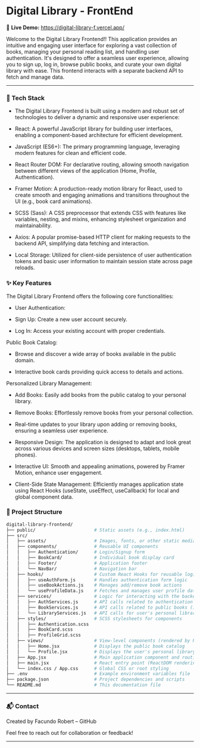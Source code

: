 # Digital Library - FrontEnd

🔗 **Live Demo:** https://digital-library-f.vercel.app/

Welcome to the Digital Library Frontend!! This application provides an intuitive and engaging user interface for exploring a vast collection of books, managing your personal reading list, and handling user authentication. It's designed to offer a seamless user experience, allowing you to sign up, log in, browse public books, and curate your own digital library with ease. This frontend interacts with a separate backend API to fetch and manage data.

---

### 🚀 Tech Stack
- The Digital Library Frontend is built using a modern and robust set of technologies to deliver a dynamic and responsive user experience:

- React: A powerful JavaScript library for building user interfaces, enabling a component-based architecture for efficient development.

- JavaScript (ES6+): The primary programming language, leveraging modern features for clean and efficient code.

- React Router DOM: For declarative routing, allowing smooth navigation between different views of the application (Home, Profile, Authentication).

- Framer Motion: A production-ready motion library for React, used to create smooth and engaging animations and transitions throughout the UI (e.g., book card animations).

- SCSS (Sass): A CSS preprocessor that extends CSS with features like variables, nesting, and mixins, enhancing stylesheet organization and maintainability.

- Axios: A popular promise-based HTTP client for making requests to the backend API, simplifying data fetching and interaction.

- Local Storage: Utilized for client-side persistence of user authentication tokens and basic user information to maintain session state across page reloads.

### ✨ Key Features
The Digital Library Frontend offers the following core functionalities:

- User Authentication:

- Sign Up: Create a new user account securely.

- Log In: Access your existing account with proper credentials.

Public Book Catalog:

- Browse and discover a wide array of books available in the public domain.

- Interactive book cards providing quick access to details and actions.

Personalized Library Management:

- Add Books: Easily add books from the public catalog to your personal library.

- Remove Books: Effortlessly remove books from your personal collection.

- Real-time updates to your library upon adding or removing books, ensuring a seamless user experience.

- Responsive Design: The application is designed to adapt and look great across various devices and screen sizes (desktops, tablets, mobile phones).

- Interactive UI: Smooth and appealing animations, powered by Framer Motion, enhance user engagement.

- Client-Side State Management: Efficiently manages application state using React Hooks (useState, useEffect, useCallback) for local and global component data.
### 📁 Project Structure

```bash
digital-library-frontend/
├── public/                      # Static assets (e.g., index.html)
├── src/
│   ├── assets/                  # Images, fonts, or other static media
│   ├── components/              # Reusable UI components
│   │   ├── Authentication/      # Login/Signup form
│   │   ├── BookCard/            # Individual book display card
│   │   ├── Footer/              # Application footer
│   │   └── NavBar/              # Navigation bar
│   ├── hooks/                   # Custom React Hooks for reusable logic
│   │   ├── useAuthForm.js       # Handles authentication form logic
│   │   ├── useBookActions.js    # Manages add/remove book actions
│   │   └── useProfileData.js    # Fetches and manages user profile data
│   ├── services/                # Logic for interacting with the backend API
│   │   ├── AuthServices.js      # API calls related to authentication
│   │   ├── BookServices.js      # API calls related to public books (if separate)
│   │   └── LibraryServices.js   # API calls for user's personal library
│   ├── styles/                  # SCSS stylesheets for components
│   │   ├── Authentication.scss
│   │   ├── BookCard.scss
│   │   ├── ProfileGrid.scss
│   ├── views/                   # View-level components (rendered by React Router)
│   │   ├── Home.jsx             # Displays the public book catalog
│   │   └── Profile.jsx          # Displays the user's personal library
│   ├── App.jsx                  # Main application component and routing setup
│   ├── main.jsx                 # React entry point (ReactDOM rendering)
│   └── index.css / App.css      # Global CSS or root styling
├── .env                         # Example environment variables file
├── package.json                 # Project dependencies and scripts
└── README.md                    # This documentation file
```
---

### 📬 Contact
Created by Facundo Robert – GitHub

Feel free to reach out for collaboration or feedback!

---

